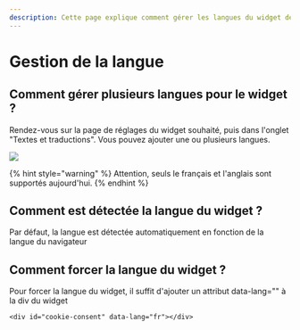 ```yaml
---
description: Cette page explique comment gérer les langues du widget de consentement
---
```


# Gestion de la langue

## Comment gérer plusieurs langues pour le widget ?

Rendez-vous sur la page de réglages du widget souhaité, puis dans l'onglet "Textes et traductions". Vous pouvez ajouter une ou plusieurs langues.

![](<../../../.gitbook/assets/Capture web\_6-5-2022\_102131\_app.dastra.eu.jpeg>)

{% hint style="warning" %}
Attention, seuls le français et l'anglais sont supportés aujourd'hui.
{% endhint %}

## Comment est détectée la langue du widget ?

Par défaut, la langue est détectée automatiquement en fonction de la langue du navigateur

## Comment forcer la langue du widget ?

Pour forcer la langue du widget, il suffit d'ajouter un attribut data-lang="" à la div du widget

```markup
<div id="cookie-consent" data-lang="fr"></div>
```

